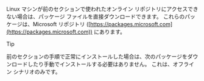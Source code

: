 Linux マシンが前のセクションで使われたオンライン リポジトリにアクセスできない場合は、パッケージ ファイルを直接ダウンロードできます。 これらのパッケージは、Microsoft リポジトリ ([https://packages.microsoft.com](https://packages.microsoft.com)) にあります。

> [!TIP]
> 前のセクションの手順で正常にインストールした場合は、次のパッケージをダウンロードしたり手動でインストールする必要はありません。 これは、オフライン シナリオのみです。